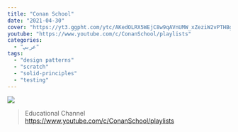 ```yaml
---
title: "Conan School"
date: "2021-04-30"
cover: "https://yt3.ggpht.com/ytc/AKedOLRX5WEjC8w9qAVnUMW_xZeziW2vPTHBgEzyA74_=s88-c-k-c0x00ffffff-no-rj"
youtube: "https://www.youtube.com/c/ConanSchool/playlists"
categories:
  - "عربي"
tags:
  - "design patterns"
  - "scratch"
  - "solid-principles"
  - "testing"
---
```


![](https://yt3.ggpht.com/ytc/AAUvwniWqQVQA7nq6dnN28Ko-mnNUlwAeOMVVuAY8LIT=s176-c-k-c0x00ffffff-no-rj)

> Educational Channel https://www.youtube.com/c/ConanSchool/playlists
